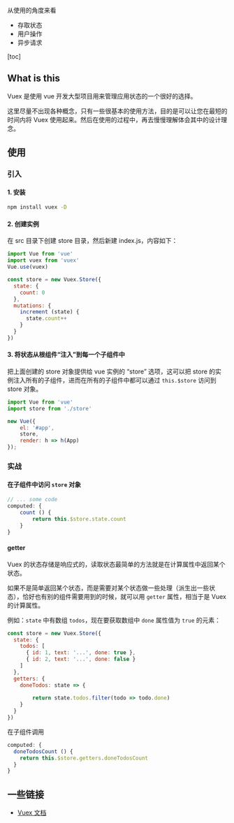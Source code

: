 从使用的角度来看

- 存取状态
- 用户操作
- 异步请求

[toc]

## What is this

Vuex 是使用 vue 开发大型项目用来管理应用状态的一个很好的选择。

这里尽量不出现各种概念，只有一些很基本的使用方法，目的是可以让您在最短的时间内将 Vuex 使用起来。然后在使用的过程中，再去慢慢理解体会其中的设计理念。

## 使用

### 引入

#### 1. 安装

```bash
npm install vuex -D
```

#### 2. 创建实例

在 src 目录下创建 store 目录，然后新建 index.js，内容如下：

```js
import Vue from 'vue'
import vuex from 'vuex'
Vue.use(vuex)

const store = new Vuex.Store({
  state: {
    count: 0
  },
  mutations: {
    increment (state) {
      state.count++
    }
  }
})
```

#### 3. 将状态从根组件“注入”到每一个子组件中

把上面创建的 store 对象提供给 vue 实例的 “store” 选项，这可以把 store 的实例注入所有的子组件，进而在所有的子组件中都可以通过 `this.$store` 访问到 store 对象。

```js
import Vue from 'vue'
import store from './store'

new Vue({
    el: '#app',
    store,
    render: h => h(App)
});
```

### 实战

#### 在子组件中访问 `store` 对象

```js
// ... some code
computed: {
    count () {
        return this.$store.state.count
    }
}
```

#### getter

Vuex 的状态存储是响应式的，读取状态最简单的方法就是在计算属性中返回某个状态。

如果不是简单返回某个状态，而是需要对某个状态做一些处理（派生出一些状态），恰好也有别的组件需要用到的时候，就可以用 `getter` 属性，相当于是 Vuex 的计算属性。


例如：`state` 中有数组 `todos`，现在要获取数组中 `done` 属性值为 `true` 的元素：

```js
const store = new Vuex.Store({
  state: {
    todos: [
      { id: 1, text: '...', done: true },
      { id: 2, text: '...', done: false }
    ]
  },
  getters: {
    doneTodos: state => {
        
        return state.todos.filter(todo => todo.done)
    }
  }
})
```

在子组件调用    
```js
computed: {
  doneTodosCount () {
    return this.$store.getters.doneTodosCount
  }
}
```


## 一些链接

+ [Vuex 文档](https://vuex.vuejs.org/zh/guide/)